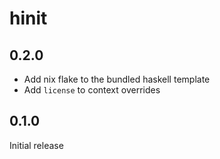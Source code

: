 # hinit

## 0.2.0

* Add nix flake to the bundled haskell template
* Add `license` to context overrides

## 0.1.0

Initial release
